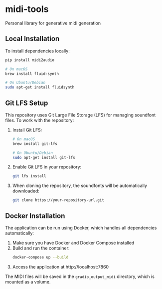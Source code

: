 # midi-tools
Personal library for generative midi generation 

## Local Installation

To install dependencies locally:

```bash
pip install midi2audio

# On macOS
brew install fluid-synth

# On Ubuntu/Debian
sudo apt-get install fluidsynth
```

## Git LFS Setup

This repository uses Git Large File Storage (LFS) for managing soundfont files. To work with the repository:

1. Install Git LFS:
   ```bash
   # On macOS
   brew install git-lfs

   # On Ubuntu/Debian
   sudo apt-get install git-lfs
   ```

2. Enable Git LFS in your repository:
   ```bash
   git lfs install
   ```

3. When cloning the repository, the soundfonts will be automatically downloaded:
   ```bash
   git clone https://your-repository-url.git
   ```

## Docker Installation

The application can be run using Docker, which handles all dependencies automatically:

1. Make sure you have Docker and Docker Compose installed
3. Build and run the container:
   ```bash
   docker-compose up --build
   ```
4. Access the application at http://localhost:7860

The MIDI files will be saved in the `gradio_output_midi` directory, which is mounted as a volume.